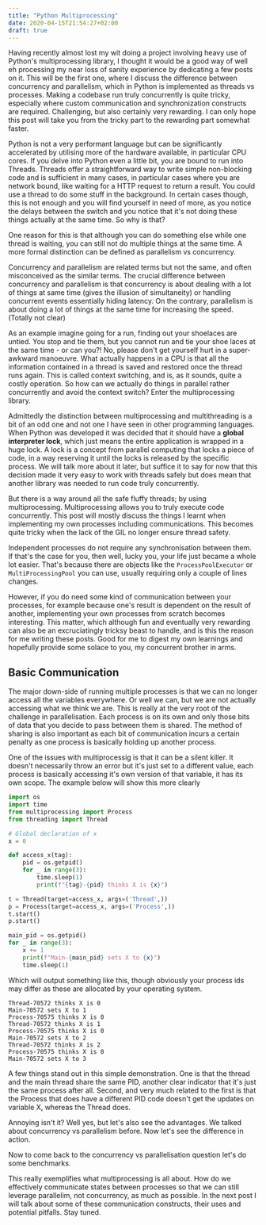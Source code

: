```yaml
---
title: "Python Multiprocessing"
date: 2020-04-15T21:54:27+02:00
draft: true
---
```


Having recently almost lost my wit doing a project involving heavy use of Python's multiprocessing library, I thought it would be a good way of well eh processing my near loss of sanity experience by dedicating a few posts on it. This will be the first one, where I discuss the difference between concurrency and parallelism, which in Python is implemented as threads vs processes. Making a codebase run truly concurrently is quite tricky, especially where custom communication and synchronization constructs are required. Challenging, but also certainly very rewarding. I can only hope this post will take you from the tricky part to the rewarding part somewhat faster. 

Python is not a very performant language but can be significantly accelerated by utilising more of the hardware available, in particular CPU cores. If you delve into Python even a little bit, you are bound to run into Threads. Threads offer a straightforward way to write simple non-blocking code and is sufficient in many cases, in particular cases where you are network bound, like waiting for a HTTP request to return a result. You could use a thread to do some stuff in the background. In certain cases though, this is not enough and you will find yourself in need of more, as you notice the delays between the switch and you notice that it's not doing these things actually at the same time. So why is that?

One reason for this is that although you can do something else while one thread is waiting, you can still not do multiple things at the same time. A more formal distinction can be defined as parallelism vs concurrency. 

Concurrency and parallelism are related terms but not the same, and often misconceived as the similar terms. The crucial difference between concurrency and parallelism is that concurrency is about dealing with a lot of things at same time (gives the illusion of simultaneity) or handling concurrent events essentially hiding latency. On the contrary, parallelism is about doing a lot of things at the same time for increasing the speed. (Totally not clear)

As an example imagine going for a run, finding out your shoelaces are untied. You stop and tie them, but you cannot run and tie your shoe laces at the same time - or can you?! No, please don't get yourself hurt in a super-awkward manoeuvre. What actually happens in a CPU is that all the information contained in a thread is saved and restored once the thread runs again. This is called context switching, and is, as it sounds, quite a costly operation. So how can we actually do things in parallel rather concurrently and avoid the context switch? Enter the multiprocessing library.

Admittedly the distinction between multiprocessing and multithreading is a bit of an odd one and not one I have seen in other programming languages. When Python was developed it was decided that it should have a **global interpreter lock**, which just means the entire application is wrapped in a huge lock. A lock is a concept from parallel computing that locks a piece of code, in a way reserving it until the locks is released by the specific process. We will talk more about it later, but suffice it to say for now that this decision made it very easy to work with threads safely but does mean that another library was needed to run code truly concurrently.

But there is a way around all the safe fluffy threads; by using multiprocessing. Multiprocessing allows you to truly execute code concurrently. This post will mostly discuss the things I learnt when implementing my own processes including communications. This becomes quite tricky when the lack of the GIL no longer ensure thread safety. 

Independent processes do not require any synchronisation between them. If that's the case for you, then well, lucky you, your life just became a whole lot easier. That's because there are objects like the `ProcessPoolExecutor` or `MultiProcessingPool` you can use, usually requiring only a couple of lines changes. 

However, if you do need some kind of communication between your processes, for example because one's result is dependent on the result of another, implementing your own processes from scratch becomes interesting. This matter, which although fun and eventually very rewarding can also be an excruciatingly tricksy beast to handle, and is this the reason for me writing these posts. Good for me to digest my own learnings and hopefully provide some solace to you, my concurrent brother in arms.

## Basic Communication
The major down-side of running multiple processes is that we can no longer access all the variables everywhere. Or well we can, but we are not actually accessing what we think we are. This is really at the very root of the challenge in parallelisation. Each process is on its own and only those bits of data that you decide to pass between them is shared. The method of sharing is also important as each bit of communication incurs a certain penalty as one process is basically holding up another process.

One of the issues with multiprocessig is that it can be a silent killer. It doesn't necessarily throw an error but it's just set to a different value, each process is basically accessing it's own version of that variable, it has its own scope. The example below will show this more clearly

```python
import os
import time
from multiprocessing import Process
from threading import Thread

# Global declaration of x
x = 0

def access_x(tag):
    pid = os.getpid()
    for _ in range(3):
        time.sleep(1)
        print(f"{tag}-{pid} thinks X is {x}")

t = Thread(target=access_x, args=('Thread',))
p = Process(target=access_x, args=('Process',))
t.start()
p.start()

main_pid = os.getpid()
for _ in range(3):
    x += 1
    print(f"Main-{main_pid} sets X to {x}")
    time.sleep(1)
```

Which will output something like this, though obviously your process ids may differ as these are allocated by your operating system.

```
Thread-70572 thinks X is 0
Main-70572 sets X to 1
Process-70575 thinks X is 0
Thread-70572 thinks X is 1
Process-70575 thinks X is 0
Main-70572 sets X to 2
Thread-70572 thinks X is 2
Process-70575 thinks X is 0
Main-70572 sets X to 3
```

A few things stand out in this simple demonstration. One is that the thread and the main thread share the same PID, another clear indicator that it's just the same process after all. Second, and very much related to the first is that the Process that does have a different PID code doesn't get the updates on variable X, whereas the Thread does.

Annoying isn't it? Well yes, but let's also see the advantages. We talked about concurrency vs parallelism before. Now let's see the difference in action. 


Now to come back to the concurrency vs parallelisation question let's do some benchmarks. 

This really exemplifies what multiprocessing is all about. How do we effectively communicate states between processes so that we can still leverage parallelim, not concurrency, as much as possible. In the next post I will talk about some of these communication constructs, their uses and potential pitfalls. Stay tuned.